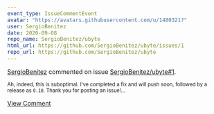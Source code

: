 ```yaml
---
event_type: IssueCommentEvent
avatar: "https://avatars.githubusercontent.com/u/1480321?"
user: SergioBenitez
date: 2020-09-08
repo_name: SergioBenitez/ubyte
html_url: https://github.com/SergioBenitez/ubyte/issues/1
repo_url: https://github.com/SergioBenitez/ubyte
---
```


<a href='https://github.com/SergioBenitez' target='_blank'>SergioBenitez</a> commented on issue <a href='https://github.com/SergioBenitez/ubyte/issues/1' target='_blank'>SergioBenitez/ubyte#1</a>.

<small>Ah, indeed, this is suboptimal. I've completed a fix and will push soon, followed by a release as `0.10`. Thank you for posting an issue!...</small>

<a href='https://github.com/SergioBenitez/ubyte/issues/1' target='_blank'>View Comment</a>